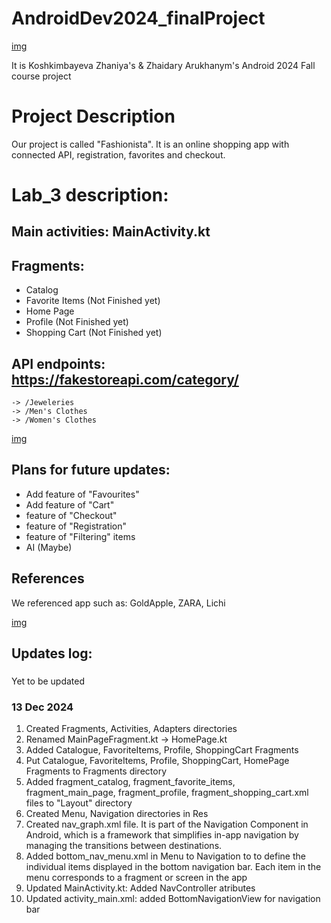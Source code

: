 # AndroidDev2024_finalProject
[img](https://github.com/ioiiiomio/AndroidDev2024_finalProject/blob/Zhaniya/READMEimg/logo.png)

It is Koshkimbayeva Zhaniya's &amp; Zhaidary Arukhanym's Android 2024 Fall course project

# Project Description
Our project is called "Fashionista". It is an online shopping app with connected API, registration, favorites and checkout. 

# Lab_3 description:
## Main activities: MainActivity.kt
## Fragments: 
- Catalog
- Favorite Items (Not Finished yet)
- Home Page
- Profile (Not Finished yet)
- Shopping Cart (Not Finished yet)
  
## API endpoints: https://fakestoreapi.com/category/
    -> /Jeweleries
    -> /Men's Clothes
    -> /Women's Clothes
[    img](https://github.com/ioiiiomio/AndroidDev2024_finalProject/blob/Zhaniya/READMEimg/API.png)
    

## Plans for future updates:
- Add feature of "Favourites"
- Add feature of "Cart"
- feature of "Checkout"
- feature of "Registration"
- feature of "Filtering" items
- AI (Maybe)

## References
We referenced app such as: GoldApple, ZARA, Lichi

[img](https://github.com/ioiiiomio/AndroidDev2024_finalProject/blob/Zhaniya/READMEimg/References.png)

## Updates log: 

### 
Yet to be updated

### 13 Dec 2024
1) Created Fragments, Activities, Adapters directories
2) Renamed MainPageFragment.kt -> HomePage.kt
3) Added Catalogue, FavoriteItems, Profile, ShoppingCart Fragments
4) Put  Catalogue, FavoriteItems, Profile, ShoppingCart, HomePage Fragments to Fragments directory
5) Added fragment_catalog, fragment_favorite_items, fragment_main_page, fragment_profile, fragment_shopping_cart.xml files to "Layout" directory
6) Created Menu, Navigation directories in Res
7) Created nav_graph.xml file. It is part of the Navigation Component in Android, which is a framework that simplifies in-app navigation by managing the transitions between destinations.
8) Added bottom_nav_menu.xml in Menu to Navigation to to define the individual items displayed in the bottom navigation bar. Each item in the menu corresponds to a fragment or screen in the app
9) Updated MainActivity.kt: Added NavController atributes
10) Updated activity_main.xml: added BottomNavigationView for navigation bar
